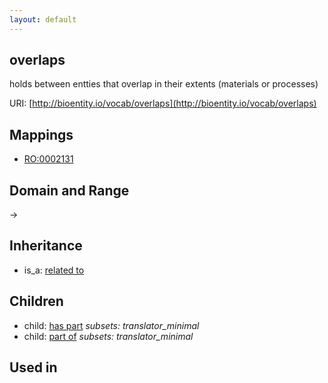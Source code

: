 ```yaml
---
layout: default
---
```


## overlaps


holds between entties that overlap in their extents (materials or processes)

URI: [http://bioentity.io/vocab/overlaps](http://bioentity.io/vocab/overlaps)
## Mappings

 * [RO:0002131](http://purl.obolibrary.org/obo/RO_0002131)

## Domain and Range

 -> 

## Inheritance

 *  is_a: [related to](related_to.html)

## Children

 *  child: [has part](has_part.html) *subsets: translator_minimal*
 *  child: [part of](part_of.html) *subsets: translator_minimal*

## Used in

